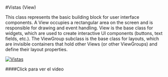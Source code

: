 
#Vistas (View)


This class represents the basic building block for user interface components. A View occupies a rectangular area on the screen and is responsible for drawing and event handling. View is the base class for widgets, which are used to create interactive UI components (buttons, text fields, etc.). The ViewGroup subclass is the base class for layouts, which are invisible containers that hold other Views (or other ViewGroups) and define their layout properties.




[![Vistas](http://tutorialeshackro.github.io/CursoAndroid/img/portfolio/submarine.png)](https://www.youtube.com/user/tutorialeshackro)
                         
####Click para ver el video




